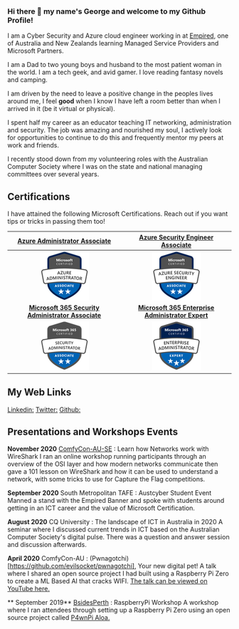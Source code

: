 ### Hi there 👋 my name's George and welcome to my Github Profile!

I am a Cyber Security and Azure cloud engineer working in at [Empired](https://www.empired.com), one of Australia and New Zealands learning Managed Service Providers and Microsoft Partners.

I am a Dad to two young boys and husband to the most patient woman in the world.  I am a tech geek, and avid gamer.  I love reading fantasy novels and camping.  

I am driven by the need to leave a positive change in the peoples lives around me, I feel **good** when I know I have left a room better than when I arrived in it (be it virtual or physical).

I spent half my career as an educator teaching IT networking, administration and security.  The job was amazing and nourished my soul, I actively look for opportunities to continue to do this and frequently mentor my peers at work and friends.

I recently stood down from my volunteering roles with the Australian Computer Society where I was on the state and national managing committees over several years.

## Certifications

I have attained the following Microsoft Certifications.  Reach out if you want tips or tricks in passing them too!

| [**Azure Administrator Associate**](https://www.youracclaim.com/badges/2a6ef5d9-af59-4e29-879b-b5bb4231a0e1) | [**Azure Security Engineer Associate**](https://www.youracclaim.com/badges/cf91fa2d-e95f-4cd9-95cf-51e0c8c4c261)| 
|:---:|:---:| 
|![AZ103](https://github.com/anothergeorgecoldham/anothergeorgecoldham/blob/main/images/azure-administrator-associate.png)|![AZ500](https://github.com/anothergeorgecoldham/anothergeorgecoldham/blob/main/images/azure-security-engineer-associate600x600.png)|
|[**Microsoft 365 Security Administrator Associate**](https://www.youracclaim.com/badges/cb4a5966-b261-42a6-a4c6-5d354ac3c981) | [**Microsoft 365 Enterprise Administrator Expert**](https://www.youracclaim.com/badges/e40a62c9-ee84-4da2-8aef-093555464b2d) |
![MS500](https://github.com/anothergeorgecoldham/anothergeorgecoldham/blob/main/images/microsoft365-security-administrator-associate-600x600.png)|![MS100/101](https://github.com/anothergeorgecoldham/anothergeorgecoldham/blob/main/images/microsoft365-enterprise-adminstrator-expert-600x600.png)|

## My Web Links

[Linkedin:](https://www.linkedin.com/in/georgecoldham/)
[Twitter:](https://www.twitter.com/georgecoldham)
[Github:](https://github.com/anothergeorgecoldham)

## Presentations and Workshops Events

**November 2020** [ComfyCon-AU-SE](https://au.comfycon.rocks/2020SE/events) : Learn how Networks work with WireShark
I ran an online workshop running participants through an overview of the OSI layer and how modern networks communicate then gave a 101 lesson on WireShark and how it can be used to understand a network, with some tricks to use for Capture the Flag competitions.

**September 2020** South Metropolitan TAFE : Austcyber Student Event
Manned a stand with the Empired Banner and spoke with students around getting in an ICT career and the value of Microsoft Certification.

**August 2020** CQ University : The landscape of ICT in Australia in 2020 
A seminar where I discussed current trends in ICT based on the Australian Computer Society's digital pulse.  There was a question and answer session and discussion afterwards.

**April 2020** ComfyCon-AU : (Pwnagotchi)[https://github.com/evilsocket/pwnagotchi], Your new digital pet!
A talk where I shared an open source project I had built using a Raspberry Pi Zero to create a ML Based AI that cracks WIFI. [The talk can be viewed on YouTube here.](https://www.youtube.com/watch?v=ds4k0uHCA-g)

** September 2019** [BsidesPerth](https://bsidesperth.com.au/speaker-details.html) : RaspberryPi Workshop
A workshop where I ran attendees through setting up a Raspberry Pi Zero using an open source project called [P4wnPi Aloa.](https://github.com/RoganDawes/P4wnP1_aloa)

